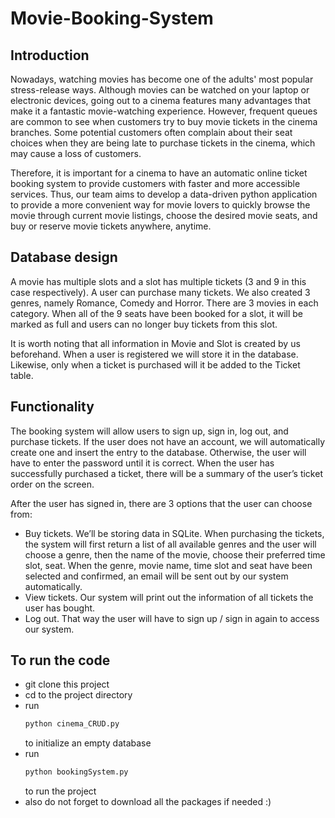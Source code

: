 # Movie-Booking-System

## Introduction

Nowadays, watching movies has become one of the adults' most popular stress-release ways. Although movies can be watched on your laptop or electronic devices, going out to a cinema features many advantages that make it a fantastic movie-watching experience. However, frequent queues are common to see when customers try to buy movie tickets in the cinema branches. Some potential customers often complain about their seat choices when they are being late to purchase tickets in the cinema, which may cause a loss of customers.

Therefore, it is important for a cinema to have an automatic online ticket booking system to provide customers with faster and more accessible services. Thus, our team aims to develop a data-driven python application to provide a more convenient way for movie lovers to quickly browse the movie through current movie listings, choose the desired movie seats, and buy or reserve movie tickets anywhere, anytime.

## Database design

A movie has multiple slots and a slot has multiple tickets (3 and 9 in this case respectively). A user can purchase many tickets. We also created 3 genres, namely Romance, Comedy and Horror. There are 3 movies in each category. When all of the 9 seats have been booked for a slot, it will be marked as full and users can no longer buy tickets from this slot. 

It is worth noting that all information in Movie and Slot is created by us beforehand. When a user is registered we will store it in the database. Likewise, only when a ticket is purchased will it be added to the Ticket table.

## Functionality

The booking system will allow users to sign up, sign in, log out, and purchase tickets. If the user does not have an account, we will automatically create one and insert the entry to the database. Otherwise, the user will have to enter the password until it is correct. When the user has successfully purchased a ticket, there will be a summary of the user’s ticket order on the screen. 

After the user has signed in, there are 3 options that the user can choose from:

  * Buy tickets. We’ll be storing data in SQLite. When purchasing the tickets, the system will first return a list of all available genres and the user will choose a genre, then the name of the movie, choose their preferred time slot, seat. When the genre, movie name, time slot and seat have been selected and confirmed, an email will be sent out by our system automatically.
  * View tickets. Our system will print out the information of all tickets the user has bought.
  * Log out. That way the user will have to sign up / sign in again to access our system.


## To run the code

  * git clone this project
  * cd to the project directory
  * run
    ```python
    python cinema_CRUD.py 
    ```
    to initialize an empty database
  * run 
    ```python
    python bookingSystem.py 
    ```
    to run the project
  * also do not forget to download all the packages if needed :)

